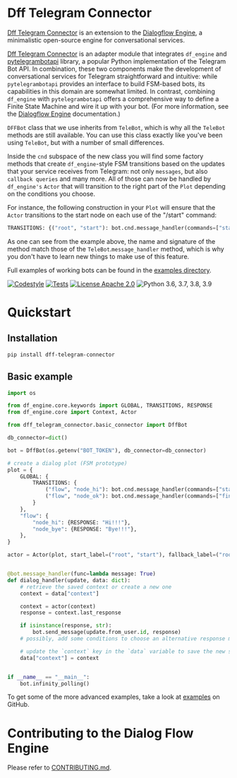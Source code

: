 
# Dff Telegram Connector

[Dff Telegram Connector](https://github.com/ruthenian8/dff-telegram-connector) is an extension to the [Dialogflow Engine](https://github.com/deepmipt/dialog_flow_engine), a minimalistic open-source engine for conversational services.

[Dff Telegram Connector](https://github.com/ruthenian8/dff-telegram-connector) is an adapter module that integrates `df_engine` and [pytelegrambotapi](https://github.com/eternnoir/pyTelegramBotAPI) library, a popular Python implementation of the Telegram Bot API. In combination, these two components make the development of conversational services for Telegram straightforward and intuitive: while `pytelegrambotapi` provides an interface to build FSM-based bots, its capabilities in this domain are somewhat limited. In contrast, combining `df_engine` with `pytelegrambotapi` offers a comprehensive way to define a Finite State Machine and wire it up with your bot. (For more information, see the [Dialogflow Engine](https://github.com/deepmipt/dialog_flow_engine) documentation.)

`DFFBot` class that we use inherits from `TeleBot`, which is why all the `TeleBot` methods are still available. You can use this class exactly like you've been using `TeleBot`, but with a number of small differences. 

Inside the `cnd` subspace of the new class you will find some factory methods that create `df_engine`-style FSM transitions based on the updates that your service receives from Telegram: not only `messages`, but also `callback queries` and many more. All of those can now be handled by `df_engine's` `Actor` that will transition to the right part of the `Plot` depending on the conditions you choose. 

For instance, the following construction in your `Plot` will ensure that the `Actor` transitions to the start node on each use of the "/start" command:

```python
TRANSITIONS: {("root", "start"): bot.cnd.message_handler(commands=["start"])}
```

As one can see from the example above, the name and signature of the method match those of the `TeleBot`.`message_handler` method, which is why you don't have to learn new things to make use of this feature.

Full examples of working bots can be found in the [examples directory](https://github.com/ruthenian8/dff-telegram-connector/tree/main/examples).

<!-- [![Documentation Status](https://dff-telegram-connector.readthedocs.io/en/stable/?badge=stable)](https://readthedocs.org/projects/dff-telegram-connector/badge/?version=stable) -->
<!-- [![Coverage Status](https://coveralls.io/repos/github/ruthenian8/dff-telegram-connector/badge.svg?branch=main)](https://coveralls.io/github/deepmipt/dialog_flow_engine?branch=main) -->
[![Codestyle](https://github.com/ruthenian8/dff-telegram-connector/workflows/codestyle/badge.svg)](https://github.com/ruthenian8/dff-telegram-connector)
[![Tests](https://github.com/ruthenian8/dff-telegram-connector/workflows/test_coverage/badge.svg)](https://github.com/ruthenian8/dff-telegram-connector)
[![License Apache 2.0](https://img.shields.io/badge/license-Apache%202.0-blue.svg)](https://github.com/ruthenian8/dff-telegram-connector/blob/main/LICENSE)
![Python 3.6, 3.7, 3.8, 3.9](https://img.shields.io/badge/python-3.6%20%7C%203.7%20%7C%203.8%20%7C%203.9-green.svg)
<!-- [![PyPI](https://img.shields.io/pypi/v/dff-telegram-connector)](https://pypi.org/project/dff-telegram-connector/)
[![Downloads](https://pepy.tech/badge/dff-telegram-connector)](https://pepy.tech/project/dff-telegram-connector) -->

# Quickstart
## Installation
```bash
pip install dff-telegram-connector
```

## Basic example
```python
import os

from df_engine.core.keywords import GLOBAL, TRANSITIONS, RESPONSE
from df_engine.core import Context, Actor

from dff_telegram_connector.basic_connector import DffBot

db_connector=dict()

bot = DffBot(os.getenv("BOT_TOKEN"), db_connector=db_connector)

# create a dialog plot (FSM prototype)
plot = {
    GLOBAL: {
        TRANSITIONS: {
            ("flow", "node_hi"): bot.cnd.message_handler(commands=["start"]), 
            ("flow", "node_ok"): bot.cnd.message_handler(commands=["finish"])
        }
    },
    "flow": {
        "node_hi": {RESPONSE: "Hi!!!"},
        "node_bye": {RESPONSE: "Bye!!!"},
    },
}

actor = Actor(plot, start_label=("root", "start"), fallback_label=("root", "fallback"))


@bot.message_handler(func=lambda message: True)
def dialog_handler(update, data: dict):
    # retrieve the saved context or create a new one
    context = data["context"]

    context = actor(context)
    response = context.last_response

    if isinstance(response, str):
        bot.send_message(update.from_user.id, response)
    # possibly, add some conditions to choose an alternative response method

    # update the `context` key in the `data` variable to save the new state
    data["context"] = context


if __name__ == "__main__":
    bot.infinity_polling()
```

To get some of the more advanced examples, take a look at [examples](https://github.com/ruthenian8/dff-telegram-connector/tree/main/examples) on GitHub.

# Contributing to the Dialog Flow Engine

Please refer to [CONTRIBUTING.md](https://github.com/deepmipt/dialog_flow_engine/blob/dev/CONTRIBUTING.md).